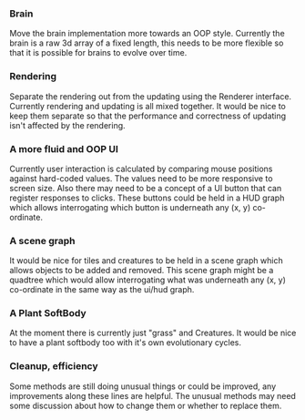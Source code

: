 ### Brain
Move the brain implementation more towards an OOP style. Currently the brain is a raw 3d array of a fixed length, this needs to be more flexible so that it is possible for brains to evolve over time.

### Rendering
Separate the rendering out from the updating using the Renderer interface. Currently rendering and updating is all mixed together. It would be nice to keep them separate so that the performance and correctness of updating isn't affected by the rendering.

### A more fluid and OOP UI
Currently user interaction is calculated by comparing mouse positions against hard-coded values. The values need to be more responsive to screen size. Also there may need to be a concept of a UI button that can register responses to clicks. These buttons could be held in a HUD graph which allows interrogating which button is underneath any (x, y) co-ordinate.

### A scene graph
It would be nice for tiles and creatures to be held in a scene graph which allows objects to be added and removed. This scene graph might be a quadtree which would allow interrogating what was underneath any (x, y) co-ordinate in the same way as the ui/hud graph.

### A Plant SoftBody
At the moment there is currently just "grass" and Creatures. It would be nice to have a plant softbody too with it's own evolutionary cycles.

### Cleanup, efficiency
Some methods are still doing unusual things or could be improved, any improvements along these lines are helpful. The unusual methods may need some discussion about how to change them or whether to replace them.
